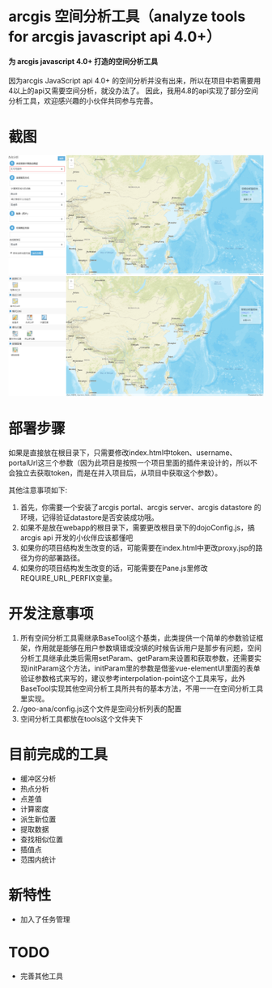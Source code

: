 # arcgis 空间分析工具（analyze tools for arcgis javascript api 4.0+）
#### 为 arcgis javascript 4.0+ 打造的空间分析工具

因为arcgis JavaScript api 4.0+ 的空间分析并没有出来，所以在项目中若需要用 4以上的api又需要空间分析，就没办法了。
因此，我用4.8的api实现了部分空间分析工具，欢迎感兴趣的小伙伴共同参与完善。

# 截图
![demo picture](https://github.com/Baozi926/esriGeoAnalyze/blob/master/src/screenShot/TIM%E6%88%AA%E5%9B%BE20181023094303.png?raw=true)
![demo picture](https://github.com/Baozi926/esriGeoAnalyze/blob/master/src/screenShot/TIM%E6%88%AA%E5%9B%BE20181023094139.png?raw=true)

# 部署步骤

如果是直接放在根目录下，只需要修改index.html中token、username、portalUrl这三个参数（因为此项目是按照一个项目里面的插件来设计的，所以不会独立去获取token，而是在并入项目后，从项目中获取这个参数）。

其他注意事项如下:

1. 首先，你需要一个安装了arcgis portal、arcgis server、arcgis datastore 的环境，记得验证datastore是否安装成功哦。
2. 如果不是放在webapp的根目录下，需要更改根目录下的dojoConfig.js，搞arcgis api 开发的小伙伴应该都懂吧
3. 如果你的项目结构发生改变的话，可能需要在index.html中更改proxy.jsp的路径为你的部署路径。
4. 如果你的项目结构发生改变的话，可能需要在Pane.js里修改REQUIRE_URL_PERFIX变量。


# 开发注意事项

1. 所有空间分析工具需继承BaseTool这个基类，此类提供一个简单的参数验证框架，作用就是能够在用户参数填错或没填的时候告诉用户是那步有问题，空间分析工具继承此类后需用setParam、getParam来设置和获取参数，还需要实现initParam这个方法，initParam里的参数是借鉴vue-elementUI里面的表单验证参数格式来写的，建议参考interpolation-point这个工具来写，此外BaseTool实现其他空间分析工具所共有的基本方法，不用一一在空间分析工具里实现。
2. /geo-ana/config.js这个文件是空间分析列表的配置
3. 空间分析工具都放在tools这个文件夹下

# 目前完成的工具 
+ 缓冲区分析
+ 热点分析
+ 点差值
+ 计算密度
+ 派生新位置
+ 提取数据
+ 查找相似位置
+ 插值点
+ 范围内统计

# 新特性
+ 加入了任务管理

# TODO
+ 完善其他工具


